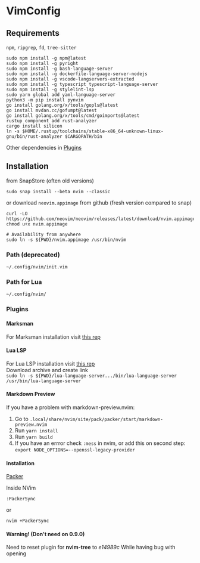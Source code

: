 # VimConfig
## Requirements
`npm`, `ripgrep`, `fd`, `tree-sitter`
```commmandline
sudo npm install -g npm@latest
sudo npm install -g pyright
sudo npm install -g bash-language-server
sudo npm install -g dockerfile-language-server-nodejs
sudo npm install -g vscode-langservers-extracted
sudo npm install -g typescript typescript-language-server
sudo npm install -g stylelint-lsp
sudo yarn global add yaml-language-server
python3 -m pip install pynvim
go install golang.org/x/tools/gopls@latest
go install mvdan.cc/gofumpt@latest
go install golang.org/x/tools/cmd/goimports@latest
rustup component add rust-analyzer
cargo install silicon
ln -s $HOME/.rustup/toolchains/stable-x86_64-unknown-linux-gnu/bin/rust-analyzer $CARGOPATH/bin
```

Other dependencies in [Plugins](#plugins)  

## Installation
from SnapStore (often old versions)
```commandline
sudo snap install --beta nvim --classic
```

or download `neovim.appimage` from github (fresh version compared to snap)

```commandline
curl -LO https://github.com/neovim/neovim/releases/latest/download/nvim.appimage
chmod u+x nvim.appimage

# Availability from anywhere
sudo ln -s ${PWD}/nvim.appimage /usr/bin/nvim
```

### Path (deprecated)
```commandline
~/.config/nvim/init.vim
```
### Path for Lua
```commandline
~/.config/nvim/
```

### Plugins

#### Marksman
For Marksman installation visit [this rep](https://github.com/artempyanykh/marksman)

#### Lua LSP
For Lua LSP installation visit [this rep](https://github.com/LuaLS/lua-language-server) \
Download archive and create link \
`sudo ln -s ${PWD}/lua-language-server.../bin/lua-language-server /usr/bin/lua-language-server`

#### Markdown Preview
If you have a problem with markdown-preview.nvim:

1. Go to `.local/share/nvim/site/pack/packer/start/markdown-preview.nvim`
2. Run `yarn install`
3. Run `yarn build`
4. If you have an errror check `:mess` in nvim, or add this on second step: `export NODE_OPTIONS=--openssl-legacy-provider`

#### Installation

[Packer](https://github.com/wbthomason/packer.nvim)

Inside NVim
```commandline
:PackerSync
```

or
```commandline
nvim +PackerSync
```

#### Warning! (Don't need on 0.9.0)

Need to reset plugin for **nvim-tree** to *e14989c* While having bug with opening

